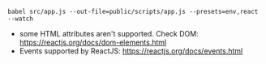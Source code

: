 
`babel src/app.js --out-file=public/scripts/app.js --presets=env,react --watch` 

 * some HTML attributes aren't supported. Check DOM: https://reactjs.org/docs/dom-elements.html
 * Events supported by ReactJS: https://reactjs.org/docs/events.html
 